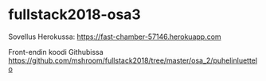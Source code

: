 # fullstack2018-osa3

Sovellus Herokussa: https://fast-chamber-57146.herokuapp.com

Front-endin koodi Githubissa https://github.com/mshroom/fullstack2018/tree/master/osa_2/puhelinluettelo
